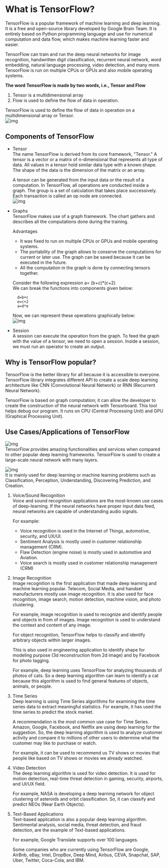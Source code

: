 # What is TensorFlow?
TensorFlow is a popular framework of machine learning and deep learning. It is a free and open-source library developed by Google Brain Team. It is entirely based on Python programming language and use for numerical computation and data flow, which makes machine learning faster and easier.

TensorFlow can train and run the deep neural networks for image recognition, handwritten digit classification, recurrent neural network, word embedding, natural language processing, video detection, and many more. TensorFlow is run on multiple CPUs or GPUs and also mobile operating systems.

**The word TensorFlow is made by two words, i.e., Tensor and Flow**
1. Tensor is a multidimensional array
2. Flow is used to define the flow of data in operation.

TensorFlow is used to define the flow of data in operation on a multidimensional array or Tensor. \
![img](https://github.com/rjnp2/Data-Science/blob/main/tutorial/7.%20Deep%20Learning%20using%20TensorFlow/images/tf1.png)

## Components of TensorFlow
- Tensor \
  The name TensorFlow is derived from its core framework, "Tensor." A tensor is a vector or a matrix of n-dimensional that represents all type of data. All values in a tensor hold similar data type with a known shape. The shape of the data is the dimension of the matrix or an array.

  A tensor can be generated from the input data or the result of a computation. In TensorFlow, all operations are conducted inside a graph. The group is a set of calculation that takes place successively. Each transaction is called an op node are connected. \
  ![img](https://github.com/rjnp2/Data-Science/blob/main/tutorial/7.%20Deep%20Learning%20using%20TensorFlow/images/tf2.png)

- Graphs \
  TensorFlow makes use of a graph framework. The chart gathers and describes all the computations done during the training.

  Advantages
    - It was fixed to run on multiple CPUs or GPUs and mobile operating systems.
    - The portability of the graph allows to conserve the computations for current or later use. The graph can be saved because it can be executed in the future.
    - All the computation in the graph is done by connecting tensors together.
    
  Consider the following expression a= (b+c)*(c+2) \
  We can break the functions into components given below: 
  
        d=b+c 
        e=c+2 
        a=d*e

  Now, we can represent these operations graphically below: \
  ![img](https://github.com/rjnp2/Data-Science/blob/main/tutorial/7.%20Deep%20Learning%20using%20TensorFlow/images/tf3.png)

- Session \
  A session can execute the operation from the graph. To feed the graph with the value of a tensor, we need to open a session. Inside a session, we must run an operator to create an output.

## Why is TensorFlow popular?
  TensorFlow is the better library for all because it is accessible to everyone. TensorFlow library integrates different API to create a scale deep learning architecture like CNN (Convolutional Neural Network) or RNN (Recurrent Neural Network).

  TensorFlow is based on graph computation; it can allow the developer to create the construction of the neural network with Tensorboard. This tool helps debug our program. It runs on CPU (Central Processing Unit) and GPU (Graphical Processing Unit).

## Use Cases/Applications of TensorFlow
  ![img](https://github.com/rjnp2/Data-Science/blob/main/tutorial/7.%20Deep%20Learning%20using%20TensorFlow/images/tf4.png) \
  TensorFlow provides amazing functionalities and services when compared to other popular deep learning frameworks. TensorFlow is used to create a large-scale neural network with many layers.

  ![img](https://github.com/rjnp2/Data-Science/blob/main/tutorial/7.%20Deep%20Learning%20using%20TensorFlow/images/tf5.png) \
  It is mainly used for deep learning or machine learning problems such as Classification, Perception, Understanding, Discovering Prediction, and Creation.

1. Voice/Sound Recognition \
    Voice and sound recognition applications are the most-known use cases of deep-learning. If the neural networks have proper input data feed, neural networks are capable of understanding audio signals.

    For example: 
      - Voice recognition is used in the Internet of Things, automotive, security, and UX/UI. 
      - Sentiment Analysis is mostly used in customer relationship management (CRM). 
      - Flaw Detection (engine noise) is mostly used in automotive and Aviation. 
      - Voice search is mostly used in customer relationship management (CRM)

2. Image Recognition \
    Image recognition is the first application that made deep learning and machine learning popular. Telecom, Social Media, and handset manufacturers mostly use image recognition. It is also used for face recognition, image search, motion detection, machine vision, and photo clustering.

    For example, image recognition is used to recognize and identify people and objects in from of images. Image recognition is used to understand the context and content of any image. 
    
    For object recognition, TensorFlow helps to classify and identify arbitrary objects within larger images. 
    
    This is also used in engineering application to identify shape for modeling purpose (3d reconstruction from 2d image) and by Facebook for photo tagging. 
    
    For example, deep learning uses TensorFlow for analyzing thousands of photos of cats. So a deep learning algorithm can learn to identify a cat because this algorithm is used to find general features of objects, animals, or people.

3. Time Series \
    Deep learning is using Time Series algorithms for examining the time series data to extract meaningful statistics. For example, it has used the time series to predict the stock market.

    A recommendation is the most common use case for Time Series. Amazon, Google, Facebook, and Netflix are using deep learning for the suggestion. So, the deep learning algorithm is used to analyze customer activity and compare it to millions of other users to determine what the customer may like to purchase or watch.

    For example, it can be used to recommend us TV shows or movies that people like based on TV shows or movies we already watched.

4. Video Detection \
    The deep learning algorithm is used for video detection. It is used for motion detection, real-time threat detection in gaming, security, airports, and UI/UX field.

    For example, NASA is developing a deep learning network for object clustering of asteroids and orbit classification. So, it can classify and predict NEOs (Near Earth Objects).

5. Text-Based Applications \
    Text-based application is also a popular deep learning algorithm. Sentimental analysis, social media, threat detection, and fraud detection, are the example of Text-based applications.

    For example, Google Translate supports over 100 languages.

    Some companies who are currently using TensorFlow are Google, AirBnb, eBay, Intel, DropBox, Deep Mind, Airbus, CEVA, Snapchat, SAP, Uber, Twitter, Coca-Cola, and IBM.

